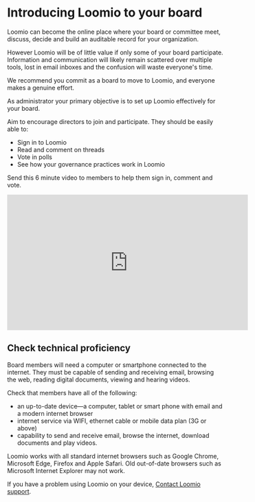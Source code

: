 # Introducing Loomio to your board

Loomio can become the online place where your board or committee meet, discuss, decide and build an auditable record for your organization.

However Loomio will be of little value if only some of your board participate.  Information and communication will likely remain scattered over multiple tools, lost in email inboxes and the confusion will waste everyone's time.

We recommend you commit as a board to move to Loomio, and everyone makes a genuine effort.  

As administrator your primary objective is to set up Loomio effectively for your board.

Aim to encourage directors to join and participate. They should be easily able to:

- Sign in to Loomio
- Read and comment on threads
- Vote in polls
- See how your governance practices work in Loomio

Send this 6 minute video to members to help them sign in, comment and vote.

<div class="iframe-container">
<iframe width="560" height="315" src="https://www.youtube.com/embed/hFWVuwqmJKI" title="YouTube video player" frameborder="0" allow="accelerometer; autoplay; clipboard-write; encrypted-media; gyroscope; picture-in-picture" allowfullscreen></iframe>
</div>

## Check technical proficiency 

Board members will need a computer or smartphone connected to the internet. They must be capable of sending and receiving email, browsing the web, reading digital documents, viewing and hearing videos.

Check that members have all of the following:

- an up-to-date device—a computer, tablet or smart phone with email and a modern internet browser
- internet service via WIFI, ethernet cable or mobile data plan (3G or above)
- capability to send and receive email, browse the internet, download documents and play videos.

Loomio works with all standard internet browsers such as Google Chrome, Microsoft Edge, Firefox and Apple Safari. Old out-of-date browsers such as Microsoft Internet Explorer may not work.

If you have a problem using Loomio on your device, [Contact Loomio support](https://loomio.com/contact).

## 
